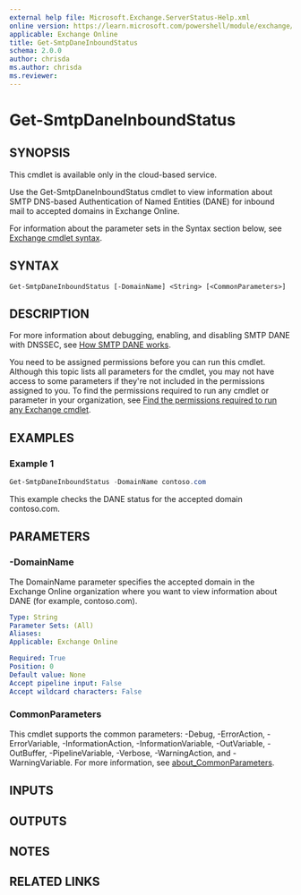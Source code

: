 ```yaml
---
external help file: Microsoft.Exchange.ServerStatus-Help.xml
online version: https://learn.microsoft.com/powershell/module/exchange/get-smtpdaneinboundstatus
applicable: Exchange Online
title: Get-SmtpDaneInboundStatus
schema: 2.0.0
author: chrisda
ms.author: chrisda
ms.reviewer:
---
```


# Get-SmtpDaneInboundStatus

## SYNOPSIS
This cmdlet is available only in the cloud-based service.

Use the Get-SmtpDaneInboundStatus cmdlet to view information about SMTP DNS-based Authentication of Named Entities (DANE) for inbound mail to accepted domains in Exchange Online.

For information about the parameter sets in the Syntax section below, see [Exchange cmdlet syntax](https://learn.microsoft.com/powershell/exchange/exchange-cmdlet-syntax).

## SYNTAX

```
Get-SmtpDaneInboundStatus [-DomainName] <String> [<CommonParameters>]
```

## DESCRIPTION
For more information about debugging, enabling, and disabling SMTP DANE with DNSSEC, see [How SMTP DANE works](https://learn.microsoft.com/purview/how-smtp-dane-works).

You need to be assigned permissions before you can run this cmdlet. Although this topic lists all parameters for the cmdlet, you may not have access to some parameters if they're not included in the permissions assigned to you. To find the permissions required to run any cmdlet or parameter in your organization, see [Find the permissions required to run any Exchange cmdlet](https://learn.microsoft.com/powershell/exchange/find-exchange-cmdlet-permissions).

## EXAMPLES

### Example 1
```powershell
Get-SmtpDaneInboundStatus -DomainName contoso.com
```

This example checks the DANE status for the accepted domain contoso.com.

## PARAMETERS

### -DomainName
The DomainName parameter specifies the accepted domain in the Exchange Online organization where you want to view information about DANE (for example, contoso.com).

```yaml
Type: String
Parameter Sets: (All)
Aliases:
Applicable: Exchange Online

Required: True
Position: 0
Default value: None
Accept pipeline input: False
Accept wildcard characters: False
```

### CommonParameters
This cmdlet supports the common parameters: -Debug, -ErrorAction, -ErrorVariable, -InformationAction, -InformationVariable, -OutVariable, -OutBuffer, -PipelineVariable, -Verbose, -WarningAction, and -WarningVariable. For more information, see [about_CommonParameters](https://go.microsoft.com/fwlink/p/?LinkID=113216).

## INPUTS

## OUTPUTS

## NOTES

## RELATED LINKS
